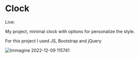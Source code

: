 # Clock

Live:

My project, minimal clock with options for personalize the style.

For this project I used JS, Bootstrap and jQuery

![Immagine 2022-12-09 115741](https://user-images.githubusercontent.com/107867374/206691061-74f9487e-82cd-454f-8bce-9316359c52f3.jpg)
